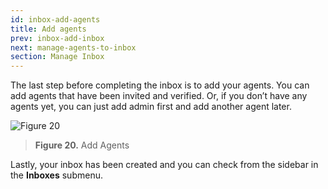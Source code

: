 ```yaml
---
id: inbox-add-agents
title: Add agents
prev: inbox-add-inbox
next: manage-agents-to-inbox
section: Manage Inbox
---
```


The last step before completing the inbox is to add your agents. You can add agents that have been invited and verified. Or, if you don’t have any agents yet, you can just add admin first and add another agent later.

![Figure 20](/assets/images/products/kata-omnichat/image20.webp)

> **Figure 20.** Add Agents

Lastly, your inbox has been created and you can check from the sidebar in the **Inboxes** submenu.
